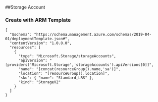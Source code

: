 ##Storage Account

### Create with ARM Template

    {
      "$schema": "https://schema.management.azure.com/schemas/2019-04-01/deploymentTemplate.json#",
      "contentVersion": "1.0.0.0",
      "resources": [
        {
          "type": "Microsoft.Storage/storageAccounts",
          "apiVersion": "[providers('Microsoft.Storage','storageAccounts').apiVersions[0]]",
          "name": "[concat(resourceGroup().name,'sa')]",
          "location": "[resourceGroup().location]",
          "sku": { "name": "Standard_LRS" },
          "kind": "StorageV2"
        }
      ]
    }

